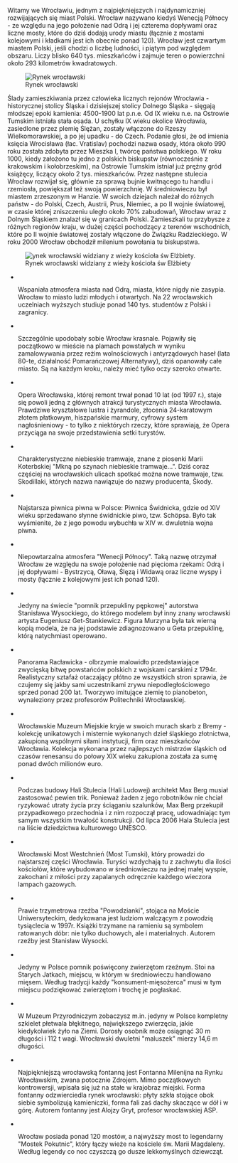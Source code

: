 <p>Witamy we Wrocławiu, jednym z najpiękniejszych i najdynamiczniej rozwijających się miast Polski. Wrocław nazywano kiedyś Wenecją Północy - ze względu na jego położenie nad Odrą i jej czterema dopływami oraz liczne mosty, które do dziś dodają urody miastu (łącznie z mostami kolejowymi i kładkami jest ich obecnie ponad 120). Wrocław jest czwartym miastem Polski, jeśli chodzi o liczbę ludności, i piątym pod względem obszaru. Liczy blisko 640 tys. mieszkańców i zajmuje teren o powierzchni około 293 kilometrów kwadratowych.</p>

<figure class="figure"><img alt="Rynek wrocławski" class="figure-img img-fluid rounded" src="/sites/przewodnicy/files/2018-09/Wroclaw-Rynek1_www.jpg" />
<figcaption class="figure-caption">Rynek wrocławski</figcaption>
</figure>

<p>Ślady zamieszkiwania przez człowieka licznych rejonów Wrocławia - historycznej stolicy Śląska i dzisiejszej stolicy Dolnego Śląska - sięgają młodszej epoki kamienia: 4500-1900 lat p.n.e. Od IX wieku n.e. na Ostrowie Tumskim istniała stała osada. U schyłku IX wieku okolice Wrocławia, zasiedlone przez plemię Ślężan, zostały włączone do Rzeszy Wielkomorawskiej, a po jej upadku - do Czech. Podanie głosi, że od imienia księcia Wrocisława (łac. Vratislav) pochodzi nazwa osady, która około 990 roku została zdobyta przez Mieszka I, twórcę państwa polskiego. W roku 1000, kiedy założono tu jedno z polskich biskupstw (równocześnie z krakowskim i kołobrzeskim), na Ostrowie Tumskim istniał już prężny gród książęcy, liczący około 2 tys. mieszkańców. Przez następne stulecia Wrocław rozwijał się, głównie za sprawą bujnie kwitnącego tu handlu i rzemiosła, powiększał też swoją powierzchnię. W średniowieczu był miastem zrzeszonym w Hanzie. W swoich dziejach należał do różnych państw - do Polski, Czech, Austrii, Prus, Niemiec, a po II wojnie światowej, w czasie której zniszczeniu uległo około 70% zabudowań, Wrocław wraz z Dolnym Śląskiem znalazł się w granicach Polski. Zamieszkali tu przybysze z różnych regionów kraju, w dużej części pochodzący z terenów wschodnich, które po II wojnie światowej zostały włączone do Związku Radzieckiego. W roku 2000 Wrocław obchodził milenium powołania tu biskupstwa.</p>

<figure class="figure"><img alt="ynek wrocławski widziany z wieży kościoła św Elżbiety." class="figure-img img-fluid rounded" src="/sites/przewodnicy/files/2018-09/Wroclaw-Rynek2_www.jpg" />
<figcaption class="figure-caption">Rynek wrocławski widziany z wieży kościoła św Elżbiety</figcaption>
</figure>

<ul class="list-group list-wroclaw">
	<li class="list-group-item"><img alt="" src="/sites/przewodnicy/files/2018-09/list_th1.jpg" />
	<p>Wspaniała atmosfera miasta nad Odrą, miasta, które nigdy nie zasypia. Wrocław to miasto ludzi młodych i otwartych. Na 22 wrocławskich uczelniach wyższych studiuje ponad 140 tys. studentów z Polski i zagranicy.</p>
	</li>
	<li class="list-group-item"><img alt="" src="/sites/przewodnicy/files/2018-09/list_th2.jpg" />
	<p>Szczególnie upodobały sobie Wrocław krasnale. Pojawiły się początkowo w mieście na plamach powstałych w wyniku zamalowywania przez reżim wolnościowych i antyrządowych haseł (lata 80-te, działalność Pomarańczowej Alternatywy), dziś opanowały całe miasto. Są na każdym kroku, należy mieć tylko oczy szeroko otwarte.</p>
	</li>
	<li class="list-group-item"><img alt="" src="/sites/przewodnicy/files/2018-09/list_th3.jpg" />
	<p>Opera Wrocławska, której remont trwał ponad 10 lat (od 1997 r.), staje się powoli jedną z głównych atrakcji turystycznych miasta Wrocławia. Prawdziwe kryształowe lustra i żyrandole, złocenia 24-karatowym złotem płatkowym, hiszpańskie marmury, cyfrowy system nagłośnieniowy - to tylko z niektórych rzeczy, które sprawiają, że Opera przyciąga na swoje przedstawienia setki turystów.</p>
	</li>
	<li class="list-group-item"><img alt="" src="/sites/przewodnicy/files/2018-09/list_th4.jpg" />
	<p>Charakterystyczne niebieskie tramwaje, znane z piosenki Marii Koterbskiej "Mkną po szynach niebieskie tramwaje...". Dziś coraz częściej na wrocławskich ulicach spotkać można nowe tramwaje, tzw. Skodillaki, których nazwa nawiązuje do nazwy producenta, Škody.</p>
	</li>
	<li class="list-group-item"><img alt="" src="/sites/przewodnicy/files/2018-09/list_th5.jpg" />
	<p>Najstarsza piwnica piwna w Polsce: Piwnica Świdnicka, gdzie od XIV wieku sprzedawano słynne świdnickie piwo, tzw. Schöpsa. Było tak wyśmienite, że z jego powodu wybuchła w XIV w. dwuletnia wojna piwna.</p>
	</li>
	<li class="list-group-item"><img alt="" src="/sites/przewodnicy/files/2018-09/list_th6.jpg" />
	<p>Niepowtarzalna atmosfera "Wenecji Północy". Taką nazwę otrzymał Wrocław ze względu na swoje położenie nad pięcioma rzekami: Odrą i jej dopływami - Bystrzycą, Oławą, Ślęzą i Widawą oraz liczne wyspy i mosty (łącznie z kolejowymi jest ich ponad 120).</p>
	</li>
	<li class="list-group-item"><img alt="" src="/sites/przewodnicy/files/2018-09/list_th7.jpg" />
	<p>Jedyny na świecie "pomnik przepukliny pępkowej" autorstwa Stanisława Wysockiego, do którego modelem był inny znany wrocławski artysta Eugeniusz Get-Stankiewicz. Figura Murzyna była tak wierną kopią modela, że na jej podstawie zdiagnozowano u Geta przepuklinę, którą natychmiast operowano.</p>
	</li>
	<li class="list-group-item"><img alt="" src="/sites/przewodnicy/files/2018-09/list_th8.jpg" />
	<p>Panorama Racławicka - olbrzymie malowidło przedstawiające zwycięską bitwę powstańców polskich z wojskami carskimi z 1794r. Realistyczny sztafaż otaczający płótno ze wszystkich stron sprawia, że czujemy się jakby sami uczestnikami zrywu niepodległościowego sprzed ponad 200 lat. Tworzywo imitujące ziemię to pianobeton, wynaleziony przez profesorów Politechniki Wrocławskiej.</p>
	</li>
	<li class="list-group-item"><img alt="" src="/sites/przewodnicy/files/2018-09/list_th9.jpg" />
	<p>Wrocławskie Muzeum Miejskie kryje w swoich murach skarb z Bremy - kolekcję unikatowych i misternie wykonanych dzieł śląskiego złotnictwa, zakupioną wspólnymi siłami instytucji, firm oraz mieszkańców Wrocławia. Kolekcja wykonana przez najlepszych mistrzów śląskich od czasów renesansu do połowy XIX wieku zakupiona została za sumę ponad dwóch milionów euro.</p>
	</li>
	<li class="list-group-item"><img alt="" src="/sites/przewodnicy/files/2018-09/list_th10.jpg" />
	<p>Podczas budowy Hali Stulecia (Hali Ludowej) architekt Max Berg musiał zastosować pewien trik. Ponieważ żaden z jego robotników nie chciał ryzykować utraty życia przy ściąganiu szalunków, Max Berg przekupił przypadkowego przechodnia i z nim rozpoczął pracę, udowadniając tym samym wszystkim trwałość konstrukcji. Od lipca 2006 Hala Stulecia jest na liście dziedzictwa kulturowego UNESCO.</p>
	</li>
	<li class="list-group-item"><img alt="" src="/sites/przewodnicy/files/2018-09/list_th11.jpg" />
	<p>Wrocławski Most Westchnień (Most Tumski), który prowadzi do najstarszej części Wrocławia. Turyści wzdychają tu z zachwytu dla ilości kościołów, które wybudowano w średniowieczu na jednej małej wyspie, zakochani z miłości przy zapalanych odręcznie każdego wieczora lampach gazowych.</p>
	</li>
	<li class="list-group-item"><img alt="" src="/sites/przewodnicy/files/2018-09/list_th12.jpg" />
	<p>Prawie trzymetrowa rzeźba "Powodzianki", stojąca na Moście Uniwersyteckim, dedykowana jest ludziom walczącym z powodzią tysiąclecia w 1997r. Książki trzymane na ramieniu są symbolem ratowanych dóbr: nie tylko duchowych, ale i materialnych. Autorem rzeźby jest Stanisław Wysocki.</p>
	</li>
	<li class="list-group-item"><img alt="" src="/sites/przewodnicy/files/2018-09/list_th13.jpg" />
	<p>Jedyny w Polsce pomnik poświęcony zwierzętom rzeźnym. Stoi na Starych Jatkach, miejscu, w którym w średniowieczu handlowano mięsem. Według tradycji każdy "konsument-mięsożerca" musi w tym miejscu podziękować zwierzętom i trochę je pogłaskać.</p>
	</li>
	<li class="list-group-item"><img alt="" src="/sites/przewodnicy/files/2018-09/list_th14.jpg" />
	<p>W Muzeum Przyrodniczym zobaczysz m.in. jedyny w Polsce kompletny szkielet płetwala błękitnego, największego zwierzęcia, jakie kiedykolwiek żyło na Ziemi. Dorosły osobnik może osiągnąć 30 m długości i 112 t wagi. Wrocławski dwuletni "maluszek" mierzy 14,6 m długości.</p>
	</li>
	<li class="list-group-item"><img alt="" src="/sites/przewodnicy/files/2018-09/list_th15.jpg" />
	<p>Najpiękniejszą wrocławską fontanną jest Fontanna Milenijna na Rynku Wrocławskim, zwana potocznie Zdrojem. Mimo początkowych kontrowersji, wpisała się już na stałe w krajobraz miejski. Forma fontanny odzwierciedla rynek wrocławski: płyty szkła stojące obok siebie symbolizują kamieniczki, forma fali zaś dachy skaczące w dół i w górę. Autorem fontanny jest Alojzy Gryt, profesor wrocławskiej ASP.</p>
	</li>
	<li class="list-group-item"><img alt="" src="/sites/przewodnicy/files/2018-09/list_th16.jpg" />
	<p>Wrocław posiada ponad 120 mostów, a najwyższy most to legendarny "Mostek Pokutnic", który łączy wieże na kościele św. Marii Magdaleny. Według legendy co noc czyszczą go dusze lekkomyślnych dziewcząt.</p>
	</li>
</ul>
